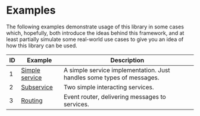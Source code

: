 # Examples

The following examples demonstrate usage of this library in some cases which, hopefully, both introduce the ideas behind
this framework, and at least partially simulate some real-world use cases to give you an idea of how this library can be
used.

| ID  | Example                             | Description                                                           |
|-----|-------------------------------------|-----------------------------------------------------------------------|
| 1   | [Simple service](E01_SimpleService) | A simple service implementation. Just handles some types of messages. |
| 2   | [Subservice](E02_Subservice)        | Two simple interacting services.                                      |
| 3   | [Routing](E03_Routing)              | Event router, delivering messages to services.                        |
